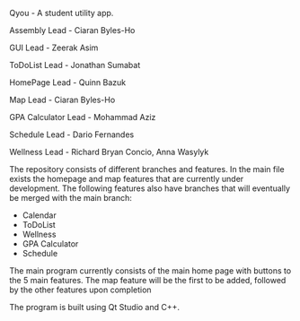 Qyou - A student utility app.

Assembly Lead - Ciaran Byles-Ho

GUI Lead - Zeerak Asim

ToDoList Lead - Jonathan Sumabat

HomePage Lead - Quinn Bazuk

Map Lead - Ciaran Byles-Ho

GPA Calculator Lead - Mohammad Aziz

Schedule Lead - Dario Fernandes 

Wellness Lead - Richard Bryan Concio, Anna Wasylyk

The repository consists of different branches and features. In the main file exists the homepage and map features that are currently under development. 
The following features also have branches that will eventually be merged with the main branch:
- Calendar
- ToDoList
- Wellness
- GPA Calculator
- Schedule

The main program currently consists of the main home page with buttons to the 5 main features. The map feature will be the first to be added, followed by the other features upon completion

The program is built using Qt Studio and C++.
